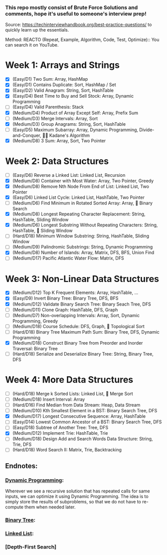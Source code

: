 ### This repo mostly consist of Brute Force Solutions and comments, hope it's useful to someone's interview prep!

Source: https://techinterviewhandbook.org/best-practice-questions/ to quickly learn up the essentials.

Method: REACTO (Repeat, Example, Algorithm, Code, Test, Optimize):: You can search it on YouTube.

# Week 1: Arrays and Strings
- [x] (Easy/D1) Two Sum:                                Array, HashMap
- [x] (Easy/D1) Contains Duplicate:                     Sort, HashMap / Set
- [x] (Easy/D2) Valid Anagram:                          String, Sort, HashTable
- [x] (Easy/D4) Best Time to Buy and Sell Stock:        Array, Dynamic Programming
- [ ] (Easy/D4) Valid Parenthesis:                      Stack
- [x] (Medium/D4) Product of Array Except Self:         Array, Prefix Sum
- [ ] (Medium/D3) Merge Intervals:                      Array, Sort
- [x] (Medium/D3) Group Anagrams:                       String, Sort, HashTable
- [ ] (Easy/D5) Maximum Subarray:                       Array, Dynamic Programming, Divide-and-Conquer, 🧙‍♂️ Kadane's Algorithm
- [x] (Medium/D8) 3 Sum:                               Array, Sort, Two Pointer

# Week 2: Data Structures
- [ ] (Easy/D6) Reverse a Linked List:                   Linked List, Recursion
- [x] (Medium/D8) Container with Most Water:             Array, Two Pointer, Greedy
- [x] (Medium/D8) Remove Nth Node From End of List:      Linked List, Two Pointer
- [x] (Easy/D6) Linked List Cycle:                       Linked List, HashTable, Two Pointer
- [ ] (Medium/D6) Find Minimum in Rotated Sorted Array:   Array, 🧙‍ Binary Search
- [x] (Medium/D8) Longest Repeating Character Replacement: String, HashTable, Sliding Window
- [x] (Medium/D6) Longest Substring Without Repeating Characters: String, HashTable, 🧙‍ Sliding Window
- [ ] (Hard/D18) Minimum Window Substring:               String, HashTable, Sliding Window
- [ ] (Medium/D9) Palindromic Substrings:                String, Dynamic Programming
- [x] (Medium/D8) Number of Islands: Array, Matrix, DFS, BFS, Union Find
- [ ] (Medium/D17) Pacific Atlantic Water Flow:         Matrix, DFS

# Week 3: Non-Linear Data Structures
- [x] (Medium/D12) Top K Frequent Elements:              Array, HashTable, ...
- [x] (Easy/D9) Invert Binary Tree:                      Binary Tree, DFS, BFS
- [x] (Medium/D12) Validate Binary Search Tree:          Binary Seach Tree, DFS
- [ ] (Medium/D11) Clone Graph:                          HashTable, DFS, Graph
- [ ] (Medium/D7) Non-overlapping Intervals:             Array, Sort, Dynamic Programming, Greedy
- [ ] (Medium/D18) Course Schedule:                      DFS, Graph, 🧙‍ Topological Sort
- [ ] (Hard/D18) Binary Tree Maximum Path Sum:           Binary Tree, DFS, Dynamic Programming
- [x] (Medium/D18) Construct Binary Tree from Preorder and Inorder Traversal: Binary Tree
- [ ] (Hard/D18) Serialize and Deserialize Binary Tree:  String, Binary Tree, DFS

# Week 4: More Data Structures
- [ ] (Hard/D18) Merge k Sorted Lists:                 Linked List, 🧙‍ Merge Sort
- [ ] (Medium/D18) Insert Interval:                    Array
- [ ] (Hard/D16) Find Median from Data Stream:         Heap, Data Stream
- [ ] (Medium/D10) Kth Smallest Element in a BST:      Binary Search Tree, DFS
- [x] (Medium/D17) Longest Consecutive Sequence:       Array, HashTable
- [ ] (Easy/D14) Lowest Common Ancestor of a BST:      Binary Search Tree, DFS
- [ ] (Easy/D18) Subtree of Another Tree:              Tree, DFS
- [x] (Medium/D12) Implement Trie:                     HashTable, Trie
- [ ] (Medium/D18) Design Add and Search Words Data Structure: String, Trie, DFS
- [ ] (Hard/D18) Word Search II:                      Matrix, Trie, Backtracking

## Endnotes:
### [Dynamic Programming](https://www.geeksforgeeks.org/dynamic-programming/):
Wherever we see a recursive solution that has repeated calls for same inputs, we can optimize it using Dynamic Programming. The idea is to simply store the results of subproblems, so that we do not have to re-compute them when needed later.

### [Binary Tree](https://www.geeksforgeeks.org/binary-tree-set-1-introduction/):
### [Linked List](https://www.geeksforgeeks.org/linked-list-set-1-introduction/):
### [Depth-First Search]
